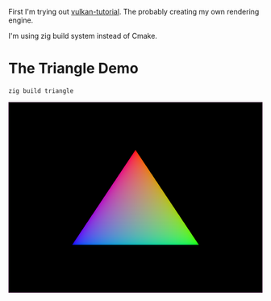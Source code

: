 First I'm trying out [vulkan-tutorial](https://vulkan-tutorial.com/).
The probably creating my own rendering engine.

I'm using zig build system instead of Cmake.

# The Triangle Demo
```bash
zig build triangle
```
![The Triangle](https://github.com/ArmanLK/vulkman/blob/master/triangle.png)
